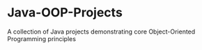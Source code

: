 # Java-OOP-Projects
A collection of Java projects demonstrating core Object-Oriented Programming principles
